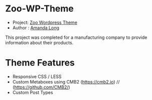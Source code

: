 # Zoo-WP-Theme

* Project: [Zoo Wordpress Theme](https://github.com/AmandaHL/Zoo-WP-Theme)
* Author : [Amanda Long](https://theamandalong.com)

This project was completed for a manufacturing company to provide information about their products.  

# Theme Features

* Responsive CSS / LESS
* Custom Metaboxes using CMB2 (https://cmb2.io) // (https://github.com/CMB2/)
* Custom Post Types


